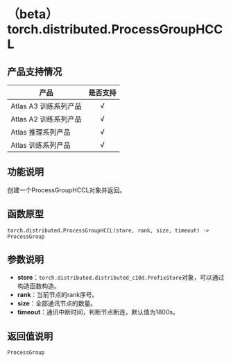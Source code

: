 # （beta）torch.distributed.ProcessGroupHCCL
## 产品支持情况

| 产品                                                         | 是否支持 |
| ------------------------------------------------------------ | :------: |
|<term>Atlas A3 训练系列产品</term>            |    √     |
|<term>Atlas A2 训练系列产品</term>  | √   |
|<term>Atlas 推理系列产品</term>                                       |    √     |
|<term>Atlas 训练系列产品</term>                                       |    √     |

## 功能说明

创建一个ProcessGroupHCCL对象并返回。

## 函数原型
```
torch.distributed.ProcessGroupHCCL(store, rank, size, timeout) -> ProcessGroup
```

## 参数说明

- **store**：`torch.distributed.distributed_c10d.PrefixStore`对象，可以通过构造函数构造。
- **rank**：当前节点的rank序号。
- **size**：全部通讯节点的数量。
- **timeout**：通讯中断时间，判断节点断连，默认值为1800s。

## 返回值说明
`ProcessGroup`
